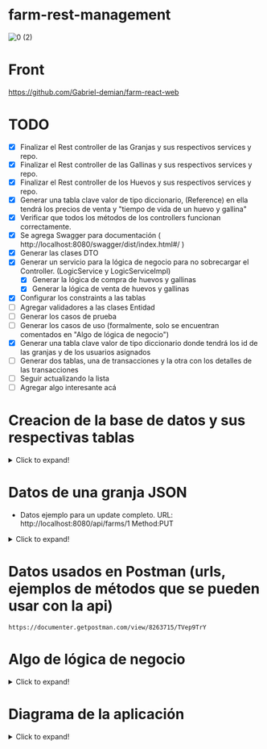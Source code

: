# farm-rest-management
 
![0 (2)](https://user-images.githubusercontent.com/57782295/99152996-47f96f80-2684-11eb-9b39-844c60a01033.jpg)

# Front

https://github.com/Gabriel-demian/farm-react-web 

# TODO
- [x] Finalizar el Rest controller de las Granjas y sus respectivos services y repo. 
- [x] Finalizar el Rest controller de las Gallinas y sus respectivos services y repo.
- [x] Finalizar el Rest controller de los Huevos y sus respectivos services y repo.
- [x] Generar una tabla clave valor de tipo diccionario, (Reference) en ella tendrá los precios de venta y "tiempo de vida de un huevo y gallina"
- [x] Verificar que todos los métodos de los controllers funcionan correctamente. 
- [x] Se agrega Swagger para documentación ( http://localhost:8080/swagger/dist/index.html#/ )
- [x] Generar las clases DTO
- [x] Generar un servicio para la lógica de negocio para no sobrecargar el Controller. (LogicService y LogicServiceImpl)
     - [x] Generar la lógica de compra de huevos y gallinas
     - [x] Generar la lógica de venta de huevos y gallinas
- [x] Configurar los constraints a las tablas
- [ ] Agregar validadores a las clases Entidad
- [ ] Generar los casos de prueba
- [ ] Generar los casos de uso (formalmente, solo se encuentran comentados en "Algo de lógica de negocio")
- [x] Generar una tabla clave valor de tipo diccionario donde tendrá los id de las granjas y de los usuarios asignados
- [ ] Generar dos tablas, una de transacciones y la otra con los detalles de las transacciones
- [ ] Seguir actualizando la lista
- [ ] Agregar algo interesante acá

# Creacion de la base de datos y sus respectivas tablas
<details>
  <summary>Click to expand!</summary>
 
 ```
   CREATE SCHEMA `farm-management` ;

   SET GLOBAL time_zone = '-3:00';

   CREATE TABLE `farm-management`.`farm` (
     `farm_id` INT NOT NULL AUTO_INCREMENT,
     `farm_name` VARCHAR(45) NOT NULL,
     `chicken_bought` INT NULL,
     `chicken_sold` INT NULL,
     `egg_bought` INT NULL,
     `egg_sold` INT NULL,
     `income` DOUBLE NULL,
     `expenses` DOUBLE NULL,
     PRIMARY KEY (`farm_id`),
     UNIQUE INDEX `farm_id_UNIQUE` (`farm_id` ASC) VISIBLE,
     UNIQUE INDEX `farm_name_UNIQUE` (`farm_name` ASC) VISIBLE);

   CREATE TABLE `farm-management`.`chicken` (
     `chicken_id` INT NOT NULL AUTO_INCREMENT,
     `farm_id` INT NOT NULL,
     `birth_date` DATE NULL,
     `expiration_date` DATE NULL,
     PRIMARY KEY (`chicken_id`));

   CREATE TABLE `farm-management`.`egg` (
     `egg_id` INT NOT NULL AUTO_INCREMENT,
     `farm_id` INT NOT NULL,
     `birth_date` DATE NULL,
     `expiration_date` DATE NULL,
     PRIMARY KEY (`egg_id`));

   CREATE TABLE `farm-management`.`reference` (
     `key` VARCHAR(45) NOT NULL,
     `value` VARCHAR(45) NULL);
     
     ---------------------------------------------------------
   ALTER TABLE `farm-management`.`egg` 
     ADD INDEX `farm_id_idx` (`farm_id` ASC) VISIBLE;
     ;
     ALTER TABLE `farm-management`.`egg` 
     ADD CONSTRAINT `farm_id`
       FOREIGN KEY (`farm_id`)
       REFERENCES `farm-management`.`farm` (`farm_id`)
       ON DELETE CASCADE
       ON UPDATE NO ACTION;
     
     
     
   ALTER TABLE `farm-management`.`chicken` 
     ADD INDEX `farm_id_idx` (`farm_id` ASC) VISIBLE;
     ;
     ALTER TABLE `farm-management`.`chicken` 
     ADD CONSTRAINT `farm_id`
       FOREIGN KEY (`farm_id`)
       REFERENCES `farm-management`.`farm` (`farm_id`)
       ON DELETE CASCADE
       ON UPDATE NO ACTION;

     
  ```
     
</details>

# Datos de una granja JSON

- Datos ejemplo para un update completo. URL: http://localhost:8080/api/farms/1 Method:PUT
<details>
  <summary>Click to expand!</summary>

```
{
  "id": 1,
  "farmName": "Test  Farm!",
  "chickenBought": 80,
  "chickenSold": 10,
  "eggBought": 0,
  "eggSold": 24,
  "income": 350,
  "expenses": 100,
  "eggs": [
    {
      "id": 1,
      "farm": null,
      "birthDate": "2020-11-30T00:00:00",
      "expirationDate": "2020-11-30T00:00:00"
    },
    {
      "id": 3,
      "farm": null,
      "birthDate": "2020-11-29T00:00:00",
      "expirationDate": "2020-12-29T00:00:00"
    },
    {
      "id": 6,
      "farm": null,
      "birthDate": "2020-11-30T00:00:00",
      "expirationDate": "2020-12-30T00:00:00"
    },
    {
      "id": 9,
      "farm": null,
      "birthDate": "2020-11-22T00:00:00",
      "expirationDate": "2020-11-22T00:00:00"
    }
  ],
  "chickens": [
    {
      "id": 1,
      "farm": null,
      "birthDate": "2020-11-22T00:00:00",
      "expirationDate": "2021-11-22T00:00:00"
    },
    {
      "id": 2,
      "farm": null,
      "birthDate": "2020-11-22T00:00:00",
      "expirationDate": "2020-11-22T00:00:00"
    },
    {
      "id": 3,
      "farm": null,
      "birthDate": "2020-11-22T00:00:00",
      "expirationDate": "2020-11-22T00:00:00"
    }
  ]
}
```

</details>

# Datos usados en Postman (urls, ejemplos de métodos que se pueden usar con la api)

```
https://documenter.getpostman.com/view/8263715/TVep9TrY
```

# Algo de lógica de negocio
<details>
  <summary>Click to expand!</summary>
 
```
 # Logica Compra/venta
 Ej: Gallinas
 La granja puede vender una gallina, la cual se debe seleccionar de una lista de gallinas disponibles. 
 Se deberá incremetar el valor de "incomes" en la granja y borrar de la tabla de gallinas los ID 
 de gallinas seleccionadas. 
 En caso de comprar se agregará el valor de compra a "expenses" y agregar las X gallinas con sus respectivos IDs
```
 
```
# Lógica Crecimiento
La gallina una vez pasados X días se considerará como fallecida y se eliminará de la tabla de gallinas. 
Se agregará el valor de venta de cada gallina a "expenses" para impactar el dinero perdido por la "no venta"

Los huevos una vez transcurridos los 21 días sin ser vendidos se deberá agregar a la tabla de gallinas 
y eliminar el ID del respectivo huevo.
```

```
# Usuarios
 Cada granja tendrá asignado un máximo de 2 usuarios. al realizar una transacción (compra o venta) desde la granja 
 el usuario que la realizó deberá quedar registrado en la tabla de Transaccion_details.

 Se tendrá la tabla farmUsers donde quedará registrado que farmId tiene asignado cada usuario.
 Los usuarios serán validados y almacenados en firebase.
 (falta crear definir la validación del backend contra firebase)
```
 
</details>

# Diagrama de la aplicación
<details>
 <summary>Click to expand!</summary>
 
![lógica](https://user-images.githubusercontent.com/57782295/99194573-f83ba680-275e-11eb-9434-7d65ec95d652.jpg)

![tenor](https://user-images.githubusercontent.com/57782295/99194585-0c7fa380-275f-11eb-8d6e-6d40d37d7bb6.gif)

 </details>
